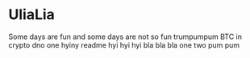 # UliaLia
Some days are fun and some days are not so fun
trumpumpum
BTC in crypto dno
one
hyiny
readme
hyi hyi hyi
bla bla bla
one two 
pum pum
